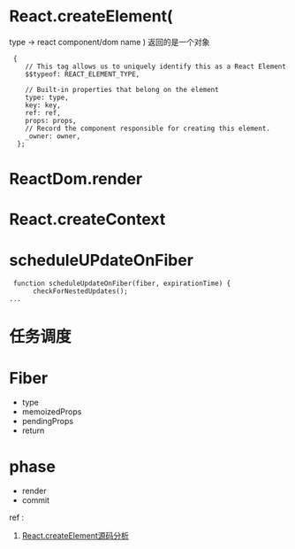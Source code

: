 # React.createElement(
type -> react component/dom name
)
返回的是一个对象
```
 {
    // This tag allows us to uniquely identify this as a React Element
    $$typeof: REACT_ELEMENT_TYPE,

    // Built-in properties that belong on the element
    type: type,
    key: key,
    ref: ref,
    props: props,
    // Record the component responsible for creating this element.
    _owner: owner,
  };

```
# ReactDom.render

# React.createContext

# scheduleUPdateOnFiber

```
 function scheduleUpdateOnFiber(fiber, expirationTime) {
      checkForNestedUpdates();
...
```

# 任务调度
# Fiber
- type
- memoizedProps
- pendingProps
- return
# phase
- render
- commit


ref : 
1. [React.createElement源码分析](https://juejin.im/post/5dd0001cf265da0ba5279c2e)
